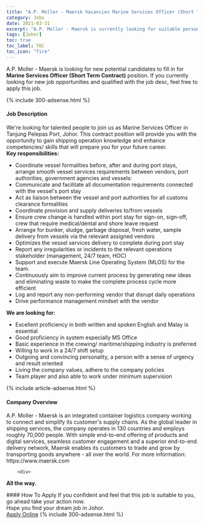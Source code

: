 ```yaml
---
title: "A.P. Moller - Maersk Vacancies Marine Services Officer (Short Term Contract)" 
category: Jobs 
date: 2021-03-31 
excerpt: "A.P. Moller - Maersk is currently looking for suitable person to fill in the Marine Services Officer (Short Term Contract) which based in Johor" 
tags: [Johor] 
toc: true 
toc_label: TOC 
toc_icon: "fire" 
--- 
```


<p>A.P. Moller - Maersk is looking for new potential candidates to fill in for <b>Marine Services Officer (Short Term Contract)</b> position. If you currently looking for new job opportunities and qualified with the job desc, feel free to apply this job.
</p>{% include 300-adsense.html %} 
<div><div><h4>Job Description</h4></div><div><div><span><div><div>We're looking for talented people to join us as Marine Services Officer in Tanjung Pelepas Port, Johor. This contract position will provide you with the opportunity to gain shipping operation knowledge and enhance competencies/ skills that will prepare you for your future career.</div><div><strong>Key responsibilities:</strong><ul><li>Coordinate vessel formalities before, after and during port stays, arrange smooth vessel services requirements between vendors, port authorities, government agencies and vessels:</li><li>Communicate and facilitate all documentation requirements connected with the vessel's port stay</li><li>Act as liaison between the vessel and port authorities for all customs clearance formalities</li><li>Coordinate provision and supply deliveries to/from vessels</li><li>Ensure crew change is handled within port stay for sign-on, sign-off, crew that require medical/dental and shore leave request</li><li>Arrange for bunker, sludge, garbage disposal, fresh water, sample delivery from vessels via the relevant assigned vendors</li><li>Optimizes the vessel services delivery to complete during port stay</li><li>Report any irregularities or incidents to the relevant operations stakeholder (management, 24/7 team, HOC)</li><li>Support and execute Maersk Line Operating System (MLOS) for the team.</li><li>Continuously aim to improve current process by generating new ideas and eliminating waste to make the complete process cycle more efficient</li><li>Log and report any non-performing vendor that disrupt daily operations</li><li>Drive performance management mindset with the vendor</li></ul><div><strong>We are looking for:</strong></div><ul><li>Excellent proficiency in both written and spoken English and Malay is essential</li><li>Good proficiency in system especially MS Office</li><li>Basic experience in the crewing/ maritime/shipping industry is preferred</li><li>Willing to work in a 24/7 shift setup</li><li>Outgoing and convincing personality, a person with a sense of urgency and result oriented</li><li>Living the company values, adhere to the company policies</li><li>Team player and also able to work under minimum supervision</li></ul></div></div></span></div></div></div> 
{% include article-adsense.html %} 
<div><div><h4>Company Overview</h4></div><div><div><span><div><div>
<div>
		A.P. Moller - Maersk is an integrated container logistics company working to connect and simplify its customer's supply chains. As the global leader in shipping services, the company operates in 130 countries and employs roughly 70,000 people. With simple end-to-end offering of products and digital services, seamless customer engagement and a superior end-to-end delivery network, Maersk enables its customers to trade and grow by transporting goods anywhere - all over the world. For more information: https://www.maersk.com
		
		<div>
<strong>All the way.</strong></div>
</div>
</div></div></span></div></div></div> 
#### How To Apply 
If you confident and feel that this job is suitable to you, go ahead take your action now. <br/> 
Hope you find your dream job in Johor. <br/> 
<a href="https://www.jobstreet.com.my/en/job/marine-services-officer-short-term-contract-4521545?jobId=jobstreet-my-job-4521545&" class="btn btn--info" target="_blank" rel="nofollow noopenner">Apply Online</a> 
{% include 300-adsense.html %} 